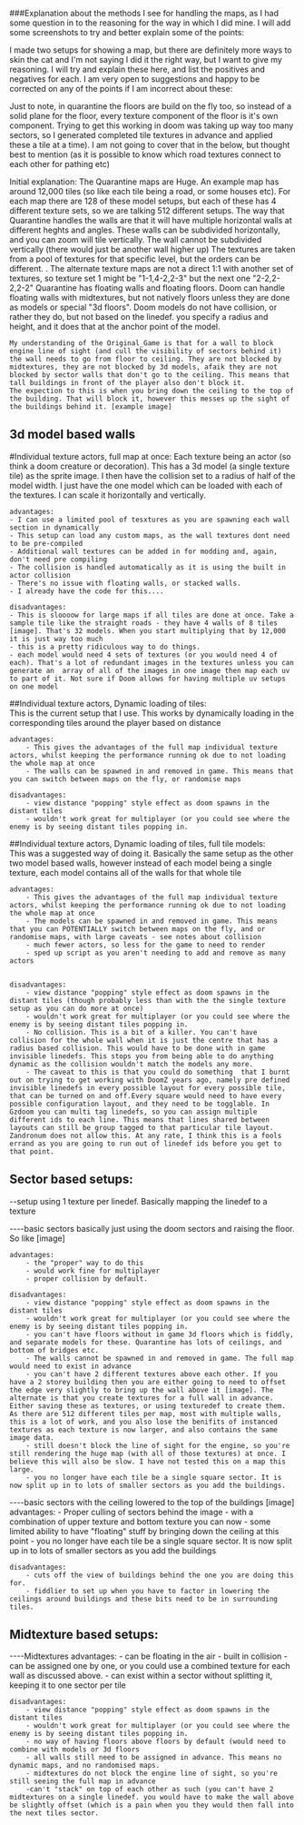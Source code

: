###Explanation about the methods I see for handling the maps, as I had some question in to the reasoning for the way in which I did mine. I will add some screenshots to try and better explain some of the points:

I made two setups for showing a map, but there are definitely more ways to skin the cat and I'm not saying I did it the right way, but I want to give my reasoning. I will try and explain these here, and list the positives and negatives for each. I am very open to suggestions and happy to be corrected on any of the points if I am incorrect about these:

Just to note, in quarantine the floors are build on the fly too, so instead of a solid plane for the floor, every texture component of the floor is it's own component. Trying to get this working in doom was taking up way too many sectors, so I generated completed tile textures in advance and applied these a tile at a time). I am not going to cover that in the below, but thought best to mention (as it is possible to know which road textures connect to each other for pathing etc)

Initial explanation:
	The Quarantine maps are Huge. An example map has around 12,000 tiles (so like each tile being a road, or some houses etc). For each map there are 128 of these model setups, but each of these has 4 different texture sets, so we are talking 512 different setups.
	The way that Quarantine handles the walls are that it will have multiple horizontal walls at different heghts and angles. These walls can be subdivided horizontally, and you can zoom will tile vertically. The wall cannot be subdivided vertically (there would just be another wall higher up)
	The textures are taken from a pool of textures for that specific level, but the orders can be different. . The alternate texture maps are not a direct 1:1 with another set of textures, so texture set 1 might be "1-1,4-2,2-3" but the next one "2-2,2-2,2-2"
	Quarantine has floating walls and floating floors. Doom can handle floating walls with midtextures, but not natively floors unless they are done as models or special "3d floors".
	Doom models do not have collision, or rather they do, but not based on the linedef. you specify a radius and height, and it does that at the anchor point of the model. 
	
	My understanding of the Original_Game is that for a wall to block engine line of sight (and cull the visibility of sectors behind it) the wall needs to go from floor to ceiling. They are not blocked by midtextures, they are not blocked by 3d models, afaik they are not blocked by sector walls that don't go to the ceiling. This means that tall buildings in front of the player also don't block it.
	The expection to this is when you bring down the ceiling to the top of the building. That will block it, however this messes up the sight of the buildings behind it. [example image]


## 3d model based walls

#Individual texture actors, full map at once:
	Each texture being an actor (so think a doom creature or decoration). This has a 3d model (a single texture tile) as the sprite image. I then have the collision set to a radius of half of the model width. I just have the one model which can be loaded with each of the textures. I can scale it horizontally and vertically.
	
	advantages:
	- I can use a limited pool of tesxtures as you are spawning each wall section in dynamically
	- This setup can load any custom maps, as the wall textures dont need to be pre-compiled
	- Additional wall textures can be added in for modding and, again, don't need pre compiling
	- The collision is handled automatically as it is using the built in actor collision
	- There's no issue with floating walls, or stacked walls.
	- I already have the code for this....
 
	disadvantages:
	- This is sloooow for large maps if all tiles are done at once. Take a sample tile like the straight roads - they have 4 walls of 8 tiles [image]. That's 32 models. When you start multiplying that by 12,000 it is just way too much
	- this is a pretty ridiculous way to do things.
	- each model would need 4 sets of textures (or you would need 4 of each). That's a lot of redundant images in the textures unless you can generate an  array of all of the images in one image then map each uv to part of it. Not sure if Doom allows for having multiple uv setups on one model

	
##Individual texture actors, Dynamic loading of tiles:	
	This is the current setup that I use. This works by dynamically loading in the corresponding tiles around the player based on distance

	advantages:	
		- This gives the advantages of the full map individual texture actors, whilst keeping the performance running ok due to not loading the whole map at once
		- The walls can be spawned in and removed in game. This means that you can switch between maps on the fly, or randomise maps
		
	disadvantages:
		- view distance "popping" style effect as doom spawns in the distant tiles
		- wouldn't work great for multiplayer (or you could see where the enemy is by seeing distant tiles popping in.
		
		
##Individual texture actors, Dynamic loading of tiles, full tile models:	
	This was a suggested way of doing it. Basically the same setup as the other two model based walls, however instead of each model being a single texture, each model contains all of the walls for that whole tile

	advantages:	
		- This gives the advantages of the full map individual texture actors, whilst keeping the performance running ok due to not loading the whole map at once
		- The models can be spawned in and removed in game. This means that you can POTENTIALLY switch between maps on the fly, and or randomise maps, with large caveats - see notes about collision
		- much fewer actors, so less for the game to need to render
		- sped up script as you aren't needing to add and remove as many actors

		
	disadvantages:
		- view distance "popping" style effect as doom spawns in the distant tiles (though probably less than with the the single texture setup as you can do more at once)
		- wouldn't work great for multiplayer (or you could see where the enemy is by seeing distant tiles popping in.
		- No collision. This is a bit of a killer. You can't have collision for the whole wall when it is just the centre that has a radius based collision. This would have to be done with in game invisible linedefs. This stops you from being able to do anything dynamic as the collision wouldn't match the models any more.
		- The caveat to this is that you could do something  that I burnt out on trying to get working with DoomZ years ago, namely pre defined invisible linedefs in every possible layout for every possible tile, that can be turned on and off.Every square would need to have every possible configuration layout, and they need to be togglable. In Gzdoom you can multi tag linedefs, so you can assign multiple different ids to each line. This means that lines shared between layouts can still be group tagged to that particular tile layout. Zandronum does not allow this. At any rate, I think this is a fools errand as you are going to run out of linedef ids before you get to that point.
	

## Sector based setups:

--setup using 1 texture per linedef. Basically mapping the linedef to a texture

----basic sectors
	basically just using the doom sectors and raising the floor. So like [image]
	
	advantages:	
		- the "proper" way to do this 
		- would work fine for multiplayer
		- proper collision by default.
		
	disadvantages:
		- view distance "popping" style effect as doom spawns in the distant tiles
		- wouldn't work great for multiplayer (or you could see where the enemy is by seeing distant tiles popping in.	
		- you can't have floors without in game 3d floors which is fiddly, and separate models for these. Quarantine has lots of ceilings, and bottom of bridges etc.
		- The walls cannot be spawned in and removed in game. The full map would need to exist in advance
		- you can't have 2 different textures above each other. If you have a 2 storey building then you are either going to need to offset the edge very slightly to bring up the wall above it [image]. The alternate is that you create textures for a full wall in advance. Either saving these as textures, or using texturedef to create them. As there are 512 different tiles per map, most with multiple walls, this is a lot of work, and you also lose the benifits of instanced textures as each texture is now larger, and also contains the same image data. 
		- still doesn't block the line of sight for the engine, so you're still rendering the huge map (with all of those textures) at once. I believe this will also be slow. I have not tested this on a map this large.
		- you no longer have each tile be a single square sector. It is now split up in to lots of smaller sectors as you add the buildings. 

----basic sectors with the ceiling lowered to the top of the buildings
	 [image]
	advantages:	
		- Proper culling of sectors behind the image
		- with a combination of upper texture and bottom texture you can now 
		- some limited ability to have "floating" stuff by bringing down the ceiling at this point
		- you no longer have each tile be a single square sector. It is now split up in to lots of smaller sectors as you add the buildings
		
	disadvantages:
		- cuts off the view of buildings behind the one you are doing this for.
		- fiddlier to set up when you have to factor in lowering the ceilings around buildings and these bits need to be in surrounding tiles.
		
## Midtexture based setups:

----Midtextures
	advantages:	
		- can be floating in the air
		- built in collision
		- can be assigned one by one, or you could use a combined texture for each wall as discussed above.
		- can exist within a sector without splitting it, keeping it to one sector per tile
		
	disadvantages:
		- view distance "popping" style effect as doom spawns in the distant tiles
		- wouldn't work great for multiplayer (or you could see where the enemy is by seeing distant tiles popping in.
		- no way of having floors above floors by default (would need to combine with models or 3d floors
		- all walls still need to be assigned in advance. This means no dynamic maps, and no randomised maps.
		- midtextures do not block the engine line of sight, so you're still seeing the full map in advance
		-can't "stack" on top of each other as such (you can't have 2 midtextures on a single linedef. you would have to make the wall above be slightly offset (which is a pain when you they would then fall into the next tiles sector. 
		
		


